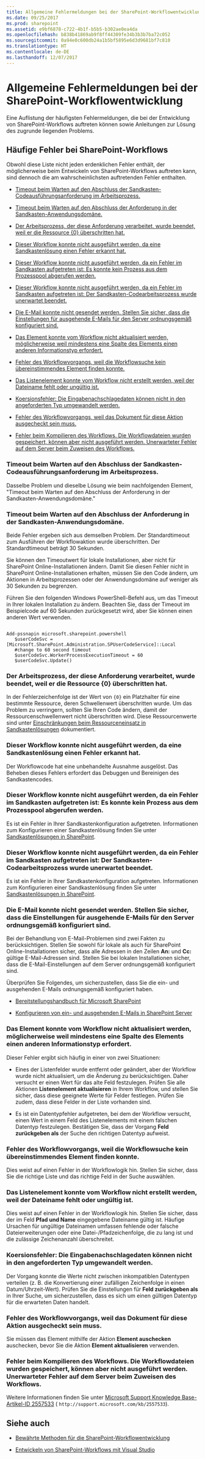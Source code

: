 ```yaml
---
title: Allgemeine Fehlermeldungen bei der SharePoint-Workflowentwicklung
ms.date: 09/25/2017
ms.prod: sharepoint
ms.assetid: e9bf6878-c722-4b1f-b5b5-b302ae0ea4da
ms.openlocfilehash: b838b41869ab9f8ff44309fe34b3b3b7ba72c052
ms.sourcegitcommit: 0a94e0c600db24a1b5bf5895e6d3d9681bf7c810
ms.translationtype: HT
ms.contentlocale: de-DE
ms.lasthandoff: 12/07/2017
---
```

# <a name="common-error-messages-in-sharepoint-workflow-development"></a>Allgemeine Fehlermeldungen bei der SharePoint-Workflowentwicklung
Eine Auflistung der häufigsten Fehlermeldungen, die bei der Entwicklung von SharePoint-Workflows auftreten können sowie Anleitungen zur Lösung des zugrunde liegenden Problems.
## <a name="common-sharepoint-workflow-errors"></a>Häufige Fehler bei SharePoint-Workflows

Obwohl diese Liste nicht jeden erdenklichen Fehler enthält, der möglicherweise beim Entwickeln von SharePoint-Workflows auftreten kann, sind dennoch die am wahrscheinlichsten auftretenden Fehler enthalten.
  
    
    

-  [Timeout beim Warten auf den Abschluss der Sandkasten-Codeausführungsanforderung im Arbeitsprozess.](#bkmk_error01)
    
  
-  [Timeout beim Warten auf den Abschluss der Anforderung in der Sandkasten-Anwendungsdomäne.](#bkmk_error02)
    
  
-  [Der Arbeitsprozess, der diese Anforderung verarbeitet, wurde beendet, weil er die Ressource {0} überschritten hat.](#bkmk_error03)
    
  
-  [Dieser Workflow konnte nicht ausgeführt werden, da eine Sandkastenlösung einen Fehler erkannt hat.](#bkmk_error04)
    
  
-  [Dieser Workflow konnte nicht ausgeführt werden, da ein Fehler im Sandkasten aufgetreten ist: Es konnte kein Prozess aus dem Prozesspool abgerufen werden.](#bkmk_error05)
    
  
-  [Dieser Workflow konnte nicht ausgeführt werden, da ein Fehler im Sandkasten aufgetreten ist: Der Sandkasten-Codearbeitsprozess wurde unerwartet beendet.](#bkmk_error06)
    
  
-  [Die E-Mail konnte nicht gesendet werden. Stellen Sie sicher, dass die Einstellungen für ausgehende E-Mails für den Server ordnungsgemäß konfiguriert sind.](#bkmk_error07)
    
  
-  [Das Element konnte vom Workflow nicht aktualisiert werden, möglicherweise weil mindestens eine Spalte des Elements einen anderen Informationstyp erfordert.](#bkmk_error08)
    
  
-  [Fehler des Workflowvorgangs, weil die Workflowsuche kein übereinstimmendes Element finden konnte.](#bkmk_error09)
    
  
-  [Das Listenelement konnte vom Workflow nicht erstellt werden, weil der Dateiname fehlt oder ungültig ist.](#bkmk_error10)
    
  
-  [Koersionsfehler: Die Eingabenachschlagedaten können nicht in den angeforderten Typ umgewandelt werden.](#bkmk_error11)
    
  
-  [Fehler des Workflowvorgangs, weil das Dokument für diese Aktion ausgecheckt sein muss.](#bkmk_error12)
    
  
-  [Fehler beim Kompilieren des Workflows. Die Workflowdateien wurden gespeichert, können aber nicht ausgeführt werden. Unerwarteter Fehler auf dem Server beim Zuweisen des Workflows.](#bkmk_error13)
    
  

### <a name="timeout-while-waiting-for-sandboxed-code-execution-request-to-complete-within-the-worker-process"></a>Timeout beim Warten auf den Abschluss der Sandkasten-Codeausführungsanforderung im Arbeitsprozess.
<a name="bkmk_error01"> </a>

Dasselbe Problem und dieselbe Lösung wie beim nachfolgenden Element, "Timeout beim Warten auf den Abschluss der Anforderung in der Sandkasten-Anwendungsdomäne."
  
    
    

### <a name="timeout-while-waiting-for-request-to-complete-within-the-sandboxed-appdomain"></a>Timeout beim Warten auf den Abschluss der Anforderung in der Sandkasten-Anwendungsdomäne.
<a name="bkmk_error02"> </a>

Beide Fehler ergeben sich aus demselben Problem. Der Standardtimeout zum Ausführen der Workflowaktion wurde überschritten. Der Standardtimeout beträgt 30 Sekunden.
  
    
    
Sie können den Timeoutwert für lokale Installationen, aber nicht für SharePoint Online-Installationen ändern. Damit Sie diesen Fehler nicht in SharePoint Online-Installationen erhalten, müssen Sie den Code ändern, um Aktionen in Arbeitsprozessen oder der Anwendungsdomäne auf weniger als 30 Sekunden zu begrenzen.
  
    
    
Führen Sie den folgenden Windows PowerShell-Befehl aus, um das Timeout in Ihrer lokalen Installation zu ändern. Beachten Sie, dass der Timeout im Beispielcode auf 60 Sekunden zurückgesetzt wird, aber Sie können einen anderen Wert verwenden.
  
    
    



```

Add-pssnapin microsoft.sharepoint.powershell
   $userCodeSvc = [Microsoft.SharePoint.Administration.SPUserCodeService]::Local
   #change to 60 second timeout
   $userCodeSvc.WorkerProcessExecutionTimeout = 60 
   $userCodeSvc.Update()
```


### <a name="the-worker-process-handling-this-request-was-ended-because-it-exceeded-the-resource-0"></a>Der Arbeitsprozess, der diese Anforderung verarbeitet, wurde beendet, weil er die Ressource {0} überschritten hat.
<a name="bkmk_error03"> </a>

In der Fehlerzeichenfolge ist der Wert von  `{0}` ein Platzhalter für eine bestimmte Ressource, deren Schwellenwert überschritten wurde. Um das Problem zu verringern, sollten Sie Ihren Code ändern, damit der Ressourcenschwellenwert nicht überschritten wird. Diese Ressourcenwerte sind unter [Einschränkungen beim Ressourceneinsatz in Sandkastenlösungen](http://msdn.microsoft.com/de-DE/library/gg615462%28v=office.14%29.aspx) dokumentiert.
  
    
    

### <a name="this-workflow-could-not-run-because-a-sandboxed-solution-encountered-an-error"></a>Dieser Workflow konnte nicht ausgeführt werden, da eine Sandkastenlösung einen Fehler erkannt hat.
<a name="bkmk_error04"> </a>

Der Workflowcode hat eine unbehandelte Ausnahme ausgelöst. Das Beheben dieses Fehlers erfordert das Debuggen und Bereinigen des Sandkastencodes.
  
    
    

### <a name="this-workflow-could-not-run-because-the-sandbox-failed-could-not-get-a-process-from-the-process-pool"></a>Dieser Workflow konnte nicht ausgeführt werden, da ein Fehler im Sandkasten aufgetreten ist: Es konnte kein Prozess aus dem Prozesspool abgerufen werden.
<a name="bkmk_error05"> </a>

Es ist ein Fehler in Ihrer Sandkastenkonfiguration aufgetreten. Informationen zum Konfigurieren einer Sandkastenlösung finden Sie unter  [Sandkastenlösungen in SharePoint](http://msdn.microsoft.com/de-DE/library/ee536577%28v=office.14%29.aspx).
  
    
    

### <a name="this-workflow-could-not-run-because-the-sandbox-failed-the-sandboxed-code-worker-process-exited-unexpectedly"></a>Dieser Workflow konnte nicht ausgeführt werden, da ein Fehler im Sandkasten aufgetreten ist: Der Sandkasten-Codearbeitsprozess wurde unerwartet beendet.
<a name="bkmk_error06"> </a>

Es ist ein Fehler in Ihrer Sandkastenkonfiguration aufgetreten. Informationen zum Konfigurieren einer Sandkastenlösung finden Sie unter  [Sandkastenlösungen in SharePoint](http://msdn.microsoft.com/de-DE/library/ee536577%28v=office.14%29.aspx).
  
    
    

### <a name="the-e-mail-message-cannot-be-sent-make-sure-the-outgoing-e-mail-settings-for-the-server-are-configured-correctly"></a>Die E-Mail konnte nicht gesendet werden. Stellen Sie sicher, dass die Einstellungen für ausgehende E-Mails für den Server ordnungsgemäß konfiguriert sind.
<a name="bkmk_error07"> </a>

Bei der Behandlung von E-Mail-Problemen sind zwei Fakten zu berücksichtigen. Stellen Sie sowohl für lokale als auch für SharePoint Online-Installationen sicher, dass alle Adressen in den Zeilen **An:** und **Cc:** gültige E-Mail-Adressen sind. Stellen Sie bei lokalen Installationen sicher, dass die E-Mail-Einstellungen auf dem Server ordnungsgemäß konfiguriert sind.
  
    
    
Überprüfen Sie Folgendes, um sicherzustellen, dass Sie die ein- und ausgehenden E-Mails ordnungsgemäß konfiguriert haben.
  
    
    

-  [Bereitstellungshandbuch für Microsoft SharePoint](http://download.microsoft.com/download/1/F/6/1F6D3BE4-1174-4320-A1D1-C0E2681CCCF3/Deployment-guide-for-SharePoint.pdf)
    
  
-  [Konfigurieren von ein- und ausgehenden E-Mails in SharePoint Server](http://blogs.msdn.com/b/pareshg/archive/2010/04/23/how-to-configure-incoming-and-outgoing-emails-in-sharepoint-server-2010.aspx)
    
  

### <a name="the-workflow-could-not-update-the-item-possibly-because-one-or-more-columns-for-the-item-require-a-different-type-of-information"></a>Das Element konnte vom Workflow nicht aktualisiert werden, möglicherweise weil mindestens eine Spalte des Elements einen anderen Informationstyp erfordert.
<a name="bkmk_error08"> </a>

Dieser Fehler ergibt sich häufig in einer von zwei Situationen:
  
    
    

- Eines der Listenfelder wurde entfernt oder geändert, aber der Workflow wurde nicht aktualisiert, um die Änderung zu berücksichtigen. Daher versucht er einen Wert für das alte Feld festzulegen. Prüfen Sie alle Aktionen **Listenelement aktualisieren** in Ihrem Workflow, und stellen Sie sicher, dass diese geeignete Werte für Felder festlegen. Prüfen Sie zudem, dass diese Felder in der Liste vorhanden sind.
    
  
- Es ist ein Datentypfehler aufgetreten, bei dem der Workflow versucht, einen Wert in einem Feld des Listenelements mit einem falschen Datentyp festzulegen. Bestätigen Sie, dass der Vorgang **Feld zurückgeben als** der Suche den richtigen Datentyp aufweist.
    
  

### <a name="the-workflow-operation-failed-because-the-workflow-lookup-found-no-matching-item"></a>Fehler des Workflowvorgangs, weil die Workflowsuche kein übereinstimmendes Element finden konnte.
<a name="bkmk_error09"> </a>

Dies weist auf einen Fehler in der Workflowlogik hin. Stellen Sie sicher, dass Sie die richtige Liste und das richtige Feld in der Suche auswählen.
  
    
    

### <a name="the-workflow-could-not-create-the-list-item-because-the-file-name-is-either-missing-or-invalid"></a>Das Listenelement konnte vom Workflow nicht erstellt werden, weil der Dateiname fehlt oder ungültig ist.
<a name="bkmk_error10"> </a>

Dies weist auf einen Fehler in der Workflowlogik hin. Stellen Sie sicher, dass der im Feld **Pfad und Name** eingegebene Dateiname gültig ist. Häufige Ursachen für ungültige Dateinamen umfassen fehlende oder falsche Dateierweiterungen oder eine Datei-/Pfadzeichenfolge, die zu lang ist und die zulässige Zeichenanzahl überschreitet.
  
    
    

### <a name="coercion-failed-unable-to-transform-the-input-lookup-data-into-the-requested-type"></a>Koersionsfehler: Die Eingabenachschlagedaten können nicht in den angeforderten Typ umgewandelt werden.
<a name="bkmk_error11"> </a>

Der Vorgang konnte die Werte nicht zwischen inkompatiblen Datentypen verteilen (z. B. die Konvertierung einer zufälligen Zeichenfolge in einen Datum/Uhrzeit-Wert). Prüfen Sie die Einstellungen für **Feld zurückgeben als** in Ihrer Suche, um sicherzustellen, dass es sich um einen gültigen Datentyp für die erwarteten Daten handelt.
  
    
    

### <a name="the-workflow-operation-failed-because-the-action-requires-the-document-to-be-checked-out"></a>Fehler des Workflowvorgangs, weil das Dokument für diese Aktion ausgecheckt sein muss.
<a name="bkmk_error12"> </a>

Sie müssen das Element mithilfe der Aktion **Element auschecken** auschecken, bevor Sie die Aktion **Element aktualisieren** verwenden.
  
    
    

### <a name="errors-were-found-when-compiling-the-workflow-the-workflow-files-were-saved-but-cannot-be-run-unexpected-error-on-server-associating-the-workflow"></a>Fehler beim Kompilieren des Workflows. Die Workflowdateien wurden gespeichert, können aber nicht ausgeführt werden. Unerwarteter Fehler auf dem Server beim Zuweisen des Workflows.
<a name="bkmk_error13"> </a>

Weitere Informationen finden Sie unter  [Microsoft Support Knowledge Base-Artikel-ID 2557533](http://support.microsoft.com/kb/2557533) ( `http://support.microsoft.com/kb/2557533`).
  
    
    

## <a name="see-also"></a>Siehe auch
<a name="bk_addresources"> </a>


-  [Bewährte Methoden für die SharePoint-Workflowentwicklung](sharepoint-workflow-development-best-practices.md)
    
  
-  [Entwickeln von SharePoint-Workflows mit Visual Studio](develop-sharepoint-workflows-using-visual-studio.md)
    
  

  
    
    

